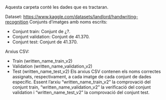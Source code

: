 Aquesta carpeta conté les dades que es tractaran.

Dataset: https://www.kaggle.com/datasets/landlord/handwriting-recognition
Conjunts d’imatges amb noms escrits:
-	Conjunt train: Conjunt de ¿?.
-	Conjunt validation: Conjunt de 41.370.
-	Conjunt test: Conjunt de 41.370.

Arxius CSV:
-	Train (written_name_train_v2)
-	Validation (written_name_validation_v2)
-	Test (written_name_test_v2)
Els arxius CSV contenen els noms correctes assignats, respectivament, a cada imatge de cada conjunt de dades específic. Essent l’arxiu “written_name_train_v2” la comprovació del conjunt train, “written_name_validation_v2” la verificació del conjunt validation i “written_name_test_v2” la comprovació del conjunt test.
